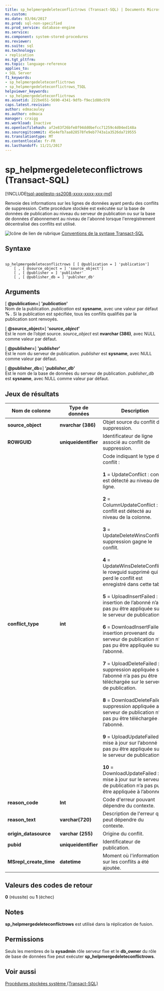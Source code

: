 ```yaml
---
title: sp_helpmergedeleteconflictrows (Transact-SQL) | Documents Microsoft
ms.custom: 
ms.date: 03/04/2017
ms.prod: sql-non-specified
ms.prod_service: database-engine
ms.service: 
ms.component: system-stored-procedures
ms.reviewer: 
ms.suite: sql
ms.technology:
- replication
ms.tgt_pltfrm: 
ms.topic: language-reference
applies_to:
- SQL Server
f1_keywords:
- sp_helpmergedeleteconflictrows
- sp_helpmergedeleteconflictrows_TSQL
helpviewer_keywords:
- sp_helpmergedeleteconflictrows
ms.assetid: 222be651-5690-4341-9dfb-f9ec1d80c970
caps.latest.revision: 
author: edmacauley
ms.author: edmaca
manager: craigg
ms.workload: Inactive
ms.openlocfilehash: af2e83f26bfe8f94dd0befcc71259c4d04ed148a
ms.sourcegitcommit: 45e4efb7aa828578fe9eb7743a1a3526da719555
ms.translationtype: MT
ms.contentlocale: fr-FR
ms.lasthandoff: 11/21/2017
---
```

# <a name="sphelpmergedeleteconflictrows-transact-sql"></a>sp_helpmergedeleteconflictrows (Transact-SQL)
[!INCLUDE[tsql-appliesto-ss2008-xxxx-xxxx-xxx-md](../../includes/tsql-appliesto-ss2008-xxxx-xxxx-xxx-md.md)]

  Renvoie des informations sur les lignes de données ayant perdu des conflits de suppression. Cette procédure stockée est exécutée sur la base de données de publication au niveau du serveur de publication ou sur la base de données d'abonnement au niveau de l'abonné lorsque l'enregistrement décentralisé des conflits est utilisé.  
  
 ![Icône de lien de rubrique](../../database-engine/configure-windows/media/topic-link.gif "Icône lien de rubrique") [Conventions de la syntaxe Transact-SQL](../../t-sql/language-elements/transact-sql-syntax-conventions-transact-sql.md)  
  
## <a name="syntax"></a>Syntaxe  
  
```  
  
sp_helpmergedeleteconflictrows [ [ @publication = ] 'publication']  
    [ , [ @source_object = ] 'source_object']  
    [ , [ @publisher = ] 'publisher'  
    [ , [ @publisher_db = ] 'publsher_db'  
```  
  
## <a name="arguments"></a>Arguments  
 [  **@publication=**] **'***publication***'**  
 Nom de la publication. *publication* est **sysname**, avec une valeur par défaut  **%** . Si la publication est spécifiée, tous les conflits qualifiés par la publication sont renvoyés.  
  
 [  **@source_object=**] **'***source_object***'**  
 Est le nom de l’objet source. *source_object* est **nvarchar (386)**, avec NULL comme valeur par défaut.  
  
 [  **@publisher=**] **'***publisher***'**  
 Est le nom du serveur de publication. *publisher* est **sysname**, avec NULL comme valeur par défaut.  
  
 [  **@publisher_db=**] **'***publisher_db***'**  
 Est le nom de la base de données du serveur de publication. *publisher_db* est **sysname**, avec NULL comme valeur par défaut.  
  
## <a name="result-sets"></a>Jeux de résultats  
  
|Nom de colonne|Type de données| Description|  
|-----------------|---------------|-----------------|  
|**source_object**|**nvarchar (386)**|Objet source du conflit de suppression.|  
|**ROWGUID**|**uniqueidentifier**|Identificateur de ligne associé au conflit de suppression.|  
|**conflict_type**|**int**|Code indiquant le type de conflit :<br /><br /> **1** = UpdateConflict : conflit est détecté au niveau de la ligne.<br /><br /> **2** = ColumnUpdateConflict : conflit est détecté au niveau de la colonne.<br /><br /> **3** = UpdateDeleteWinsConflict : suppression gagne le conflit.<br /><br /> **4** = UpdateWinsDeleteConflict : le rowguid supprimé qui perd le conflit est enregistré dans cette table.<br /><br /> **5** = UploadInsertFailed : insertion de l’abonné n’a pas pu être appliquée sur le serveur de publication.<br /><br /> **6** = DownloadInsertFailed : insertion provenant du serveur de publication n’a pas pu être appliquée sur l’abonné.<br /><br /> **7** = UploadDeleteFailed : suppression appliquée sur l’abonné n’a pas pu être téléchargée sur le serveur de publication.<br /><br /> **8** = DownloadDeleteFailed : suppression appliquée au serveur de publication n’a pas pu être téléchargée à l’abonné.<br /><br /> **9** = UploadUpdateFailed : mise à jour sur l’abonné n’a pas pu être appliquée sur le serveur de publication.<br /><br /> **10** = DownloadUpdateFailed : mise à jour sur le serveur de publication n’a pas pu être appliquée à l’abonné.|  
|**reason_code**|**Int**|Code d'erreur pouvant dépendre du contexte.|  
|**reason_text**|**varchar(720)**|Description de l'erreur qui peut dépendre du contexte.|  
|**origin_datasource**|**varchar (255)**|Origine du conflit.|  
|**pubid**|**uniqueidentifier**|Identificateur de publication.|  
|**MSrepl_create_time**|**datetime**|Moment où l'information sur les conflits a été ajoutée.|  
  
## <a name="return-code-values"></a>Valeurs des codes de retour  
 **0** (réussite) ou **1** (échec)  
  
## <a name="remarks"></a>Notes  
 **sp_helpmergedeleteconflictrows** est utilisé dans la réplication de fusion.  
  
## <a name="permissions"></a>Permissions  
 Seuls les membres de la **sysadmin** rôle serveur fixe et le **db_owner** du rôle de base de données fixe peut exécuter **sp_helpmergedeleteconflictrows**.  
  
## <a name="see-also"></a>Voir aussi  
 [Procédures stockées système &#40;Transact-SQL&#41;](../../relational-databases/system-stored-procedures/system-stored-procedures-transact-sql.md)  
  
  
